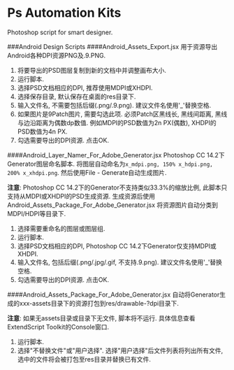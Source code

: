 # Ps Automation Kits

Photoshop script for smart designer.

###Android Design Scripts
####Android_Assets_Export.jsx
用于资源导出Android各种DPI资源PNG及.9.PNG.

1. 将要导出的PSD图层复制到新的文档中并调整画布大小.
2. 运行脚本.
3. 选择PSD文档相应的DPI, 推荐使用MDPI或XHDPI.
4. 选择保存目录, 默认保存在桌面的res目录下.
5. 输入文件名, 不需要包括后缀(.png/.9.png). 建议文件名使用'_'替换空格.
6. 如果图片是9Patch图片, 需要勾选此项. 必须Patch区黑线长, 黑线间距离, 黑线与边沿距离为偶数dp数值. 例如MDPI的PSD数值为2n PX(偶数), XHDPI的PSD数值为4n PX.
7. 勾选需要导出的DPI资源. 点击OK.

####Android_Layer_Namer_For_Adobe_Generator.jsx
Photoshop CC 14.2下Generator图层命名脚本. 将图层自动命名为`x_mdpi.png, 150% x_hdpi.png, 200% x_xhdpi.png`. 然后使用File - Generate自动生成图片.

**注意**: Photoshop CC 14.2下的Generator不支持类似33.3%的缩放比例, 此脚本只支持从MDPI或XHDPI的PSD生成资源. 生成资源后使用 Android_Assets_Package_For_Adobe_Generator.jsx 将资源图片自动分类到MDPI/HDPI等目录下.

1. 选择需要重命名的图层或图层组.
2. 运行脚本.
3. 选择PSD文档相应的DPI, Photoshop CC 14.2下Generator仅支持MDPI或XHDPI.
4. 输入文件名, 包括后缀(.png/.jpg/.gif, 不支持.9.png). 建议文件名使用'_'替换空格.
5. 勾选需要导出的DPI资源. 点击OK.

####Android_Assets_Package_For_Adobe_Generator.jsx
自动将Generator生成的xxx-assets目录下的资源打包到res/drawable-?dpi目录下.

**注意**: 如果无assets目录或目录下无文件, 脚本将不运行. 具体信息查看ExtendScript Toolkit的Console窗口.

1. 运行脚本.
2. 选择"不替换文件"或"用户选择". 选择"用户选择"后文件列表将列出所有文件, 选中的文件将会被打包至res目录并替换已有文件.




